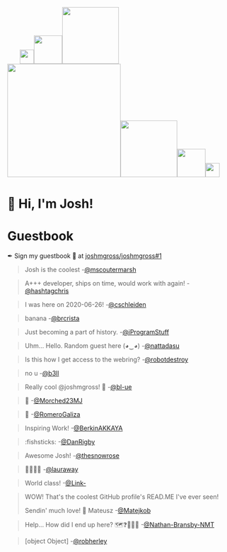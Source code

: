 <img src="https://github.githubassets.com/images/mona-whisper.gif" width="4px"><img src="https://github.githubassets.com/images/mona-whisper.gif" width="8px"><img src="https://github.githubassets.com/images/mona-whisper.gif" width="16px"><img src="https://github.githubassets.com/images/mona-whisper.gif" width="32px"><img src="https://github.githubassets.com/images/mona-whisper.gif" width="64px"><img src="https://github.githubassets.com/images/mona-whisper.gif" width="128px"><img src="https://github.githubassets.com/images/mona-whisper.gif" width="256px"><img src="https://github.githubassets.com/images/mona-whisper.gif" width="128px"><img src="https://github.githubassets.com/images/mona-whisper.gif" width="64px"><img src="https://github.githubassets.com/images/mona-whisper.gif" width="32px"><img src="https://github.githubassets.com/images/mona-whisper.gif" width="16px"><img src="https://github.githubassets.com/images/mona-whisper.gif" width="8px"><img src="https://github.githubassets.com/images/mona-whisper.gif" width="4px">

# :wave: Hi, I'm Josh!


# Guestbook

✒ Sign my guestbook 📖 at [joshmgross/joshmgross#1](https://github.com/joshmgross/joshmgross/issues/1)

<!--START:guestbook-->
> Josh is the coolest
-[@mscoutermarsh](https://github.com/mscoutermarsh)

> A+++ developer, ships on time, would work with again!
-[@hashtagchris](https://github.com/hashtagchris)

> I was here on 2020-06-26!
-[@cschleiden](https://github.com/cschleiden)

> banana
-[@brcrista](https://github.com/brcrista)

> Just becoming a part of history.
-[@iProgramStuff](https://github.com/iProgramStuff)

> Uhm... Hello. Random guest here (◕‿◕)
-[@nattadasu](https://github.com/nattadasu)

> Is this how I get access to the webring?
-[@robotdestroy](https://github.com/robotdestroy)

> no u
-[@b3ll](https://github.com/b3ll)

> Really cool @joshmgross! 🚀 
-[@bl-ue](https://github.com/bl-ue)

> :wave: 
-[@Morched23MJ](https://github.com/Morched23MJ)

>  🚀
-[@RomeroGaliza](https://github.com/RomeroGaliza)

> Inspiring Work!
-[@BerkinAKKAYA](https://github.com/BerkinAKKAYA)

> :fishsticks: 
-[@DanRigby](https://github.com/DanRigby)

> Awesome Josh!
-[@thesnowrose](https://github.com/thesnowrose)

> 🚀🚀🚀🚀
-[@lauraway](https://github.com/lauraway)

> World class!
-[@Link-](https://github.com/Link-)

> WOW! That's the coolest GitHub profile's READ.ME I've ever seen! 
> 
> Sendin' much love! 🫶
> Mateusz
-[@Matejkob](https://github.com/Matejkob)

> Help... How did I end up here? 🗺️❓🤷🏼‍♂️ 
-[@Nathan-Bransby-NMT](https://github.com/Nathan-Bransby-NMT)

> [object Object]
-[@robherley](https://github.com/robherley)
<!--END:guestbook-->
